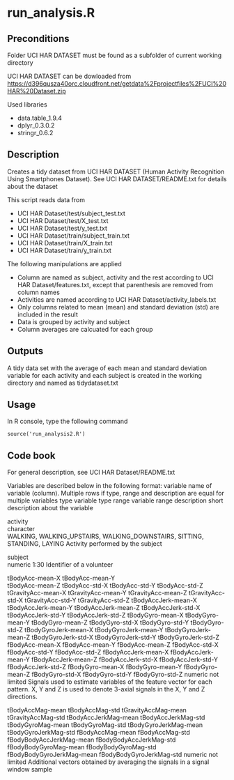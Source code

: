 # run_analysis.R

## Preconditions
Folder UCI HAR DATASET must be found as a subfolder of current working directory

UCI HAR DATASET can be dowloaded from https://d396qusza40orc.cloudfront.net/getdata%2Fprojectfiles%2FUCI%20HAR%20Dataset.zip 

Used libraries
- data.table_1.9.4
- dplyr_0.3.0.2
- stringr_0.6.2

## Description
Creates a tidy dataset from UCI HAR DATASET (Human Activity Recognition Using Smartphones Dataset). See UCI HAR DATASET/README.txt for details about the dataset

This script reads data from 
- UCI HAR Dataset/test/subject_test.txt
- UCI HAR Dataset/test/X_test.txt
- UCI HAR Dataset/test/y_test.txt
- UCI HAR Dataset/train/subject_train.txt
- UCI HAR Dataset/train/X_train.txt
- UCI HAR Dataset/train/y_train.txt

The following manipulations are applied
- Column are named as subject, activity and the rest according to UCI HAR Dataset/features.txt, except that parenthesis are removed from column names
- Activities are named according to UCI HAR Dataset/activity_labels.txt
- Only columns related to mean (mean) and standard deviation (std) are included in the result
- Data is grouped by activity and subject
- Column averages are calcuated for each group

## Outputs
A tidy data set with the average of each mean and standard deviation variable for each activity and each subject is created in the working directory and named as tidydataset.txt

## Usage
In R console, type the following command
```
source('run_analysis2.R')
```

## Code book
For general description, see UCI HAR Dataset/README.txt

Variables are described below in the following format:
variable          name of variable (column). Multiple rows if type, range and description are equal for multiple variables
    type          variable type
    range         variable range
    description   short description about the variable

activity  
    character    
    WALKING, WALKING_UPSTAIRS, WALKING_DOWNSTAIRS, SITTING, STANDING, LAYING
    Activity performed by the subject
    
subject   
    numeric
    1:30
    Identifier of a volunteer
    
tBodyAcc-mean-X
tBodyAcc-mean-Y          
tBodyAcc-mean-Z
tBodyAcc-std-X
tBodyAcc-std-Y
tBodyAcc-std-Z
tGravityAcc-mean-X
tGravityAcc-mean-Y
tGravityAcc-mean-Z
tGravityAcc-std-X
tGravityAcc-std-Y
tGravityAcc-std-Z
tBodyAccJerk-mean-X
tBodyAccJerk-mean-Y
tBodyAccJerk-mean-Z
tBodyAccJerk-std-X
tBodyAccJerk-std-Y
tBodyAccJerk-std-Z
tBodyGyro-mean-X
tBodyGyro-mean-Y
tBodyGyro-mean-Z
tBodyGyro-std-X
tBodyGyro-std-Y
tBodyGyro-std-Z
tBodyGyroJerk-mean-X
tBodyGyroJerk-mean-Y
tBodyGyroJerk-mean-Z
tBodyGyroJerk-std-X
tBodyGyroJerk-std-Y
tBodyGyroJerk-std-Z
fBodyAcc-mean-X
fBodyAcc-mean-Y
fBodyAcc-mean-Z
fBodyAcc-std-X
fBodyAcc-std-Y
fBodyAcc-std-Z
fBodyAccJerk-mean-X
fBodyAccJerk-mean-Y
fBodyAccJerk-mean-Z
fBodyAccJerk-std-X
fBodyAccJerk-std-Y
fBodyAccJerk-std-Z
fBodyGyro-mean-X
fBodyGyro-mean-Y
fBodyGyro-mean-Z
fBodyGyro-std-X
fBodyGyro-std-Y
fBodyGyro-std-Z
    numeric
    not limited
    Signals used to estimate variables of the feature vector for each pattern. X, Y and Z is used to denote 3-axial signals in the X, Y and Z directions.

tBodyAccMag-mean
tBodyAccMag-std
tGravityAccMag-mean
tGravityAccMag-std
tBodyAccJerkMag-mean
tBodyAccJerkMag-std
tBodyGyroMag-mean
tBodyGyroMag-std
tBodyGyroJerkMag-mean
tBodyGyroJerkMag-std
fBodyAccMag-mean
fBodyAccMag-std
fBodyBodyAccJerkMag-mean
fBodyBodyAccJerkMag-std
fBodyBodyGyroMag-mean
fBodyBodyGyroMag-std
fBodyBodyGyroJerkMag-mean
fBodyBodyGyroJerkMag-std
    numeric
    not limited
    Additional vectors obtained by averaging the signals in a signal window sample